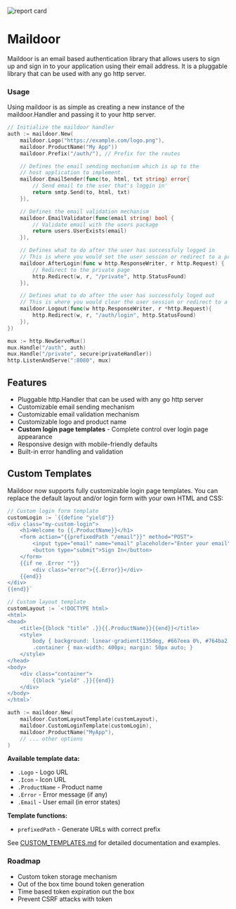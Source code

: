 ![report card](https://goreportcard.com/badge/github.com/wawandco/maildoor)

# Maildoor

Maildoor is an email based authentication library that allows users to sign up and sign in to your application using their email address. It is a pluggable library that can be used with any go http server.

### Usage

Using maildoor is as simple as creating a new instance of the maildoor.Handler and passing it to your http server.

```go
// Initialize the maildoor handler
auth := maildoor.New(
	maildoor.Logo("https://example.com/logo.png"),
	maildoor.ProductName("My App"))
	maildoor.Prefix("/auth/"), // Prefix for the routes

	// Defines the email sending mechanism which is up to the
	// host application to implement.
	maildoor.EmailSender(func(to, html, txt string) error{
		// Send email to the user that's loggin in'
		return smtp.Send(to, html, txt)
	}),

	// Defines the email validation mechanism
	maildoor.EmailValidator(func(email string) bool {
		// Validate email with the users package
		return users.UserExists(email)
	}),

	// Defines what to do after the user has successfuly logged in
	// This is where you would set the user session or redirect to a private page
	maildoor.AfterLogin(func w http.ResponseWriter, r http.Request) {
		// Redirect to the private page
		http.Redirect(w, r, "/private", http.StatusFound)
	}),

	// Defines what to do after the user has successfuly loged out
	// This is where you would clear the user session or redirect to a login page
	maildoor.Logout(func(w http.ResponseWriter, r *http.Request){
		http.Redirect(w, r, "/auth/login", http.StatusFound)
	}),
})

mux := http.NewServeMux()
mux.Handle("/auth", auth)
mux.Handle("/private", secure(privateHandler))
http.ListenAndServe(":8080", mux)
```

## Features

- Pluggable http.Handler that can be used with any go http server
- Customizable email sending mechanism
- Customizable email validation mechanism
- Customizable logo and product name
- **Custom login page templates** - Complete control over login page appearance
- Responsive design with mobile-friendly defaults
- Built-in error handling and validation

## Custom Templates

Maildoor now supports fully customizable login page templates. You can replace the default layout and/or login form with your own HTML and CSS:

```go
// Custom login form template
customLogin := `{{define "yield"}}
<div class="my-custom-login">
    <h1>Welcome to {{.ProductName}}</h1>
    <form action="{{prefixedPath "/email"}}" method="POST">
        <input type="email" name="email" placeholder="Enter your email" required>
        <button type="submit">Sign In</button>
    </form>
    {{if ne .Error ""}}
        <div class="error">{{.Error}}</div>
    {{end}}
</div>
{{end}}`

// Custom layout template
customLayout := `<!DOCTYPE html>
<html>
<head>
    <title>{{block "title" .}}{{.ProductName}}{{end}}</title>
    <style>
        body { background: linear-gradient(135deg, #667eea 0%, #764ba2 100%); }
        .container { max-width: 400px; margin: 50px auto; }
    </style>
</head>
<body>
    <div class="container">
        {{block "yield" .}}{{end}}
    </div>
</body>
</html>`

auth := maildoor.New(
    maildoor.CustomLayoutTemplate(customLayout),
    maildoor.CustomLoginTemplate(customLogin),
    maildoor.ProductName("MyApp"),
    // ... other options
)
```

**Available template data:**
- `.Logo` - Logo URL
- `.Icon` - Icon URL  
- `.ProductName` - Product name
- `.Error` - Error message (if any)
- `.Email` - User email (in error states)

**Template functions:**
- `prefixedPath` - Generate URLs with correct prefix

See [CUSTOM_TEMPLATES.md](CUSTOM_TEMPLATES.md) for detailed documentation and examples.

### Roadmap

- Custom token storage mechanism
- Out of the box time bound token generation
- Time based token expiration out the box
- Prevent CSRF attacks with token
